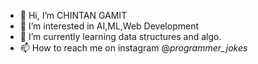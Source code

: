 - 👋 Hi, I’m CHINTAN GAMIT
- 👀 I’m interested in AI,ML,Web Development
- 🌱 I’m currently learning data structures and algo.
- 📫 How to reach me on instagram @_programmer_jokes_

<!---
CHINTAN1923/CHINTAN1923 is a ✨ special ✨ repository because its `README.md` (this file) appears on your GitHub profile.
You can click the Preview link to take a look at your changes.
--->
